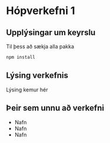 # Hópverkefni 1

## Upplýsingar um keyrslu

Til þess að sækja alla pakka

```bash
npm install
```


## Lýsing verkefnis

Lýsing kemur hér

## Þeir sem unnu að verkefni

* Nafn
* Nafn
* Nafn
